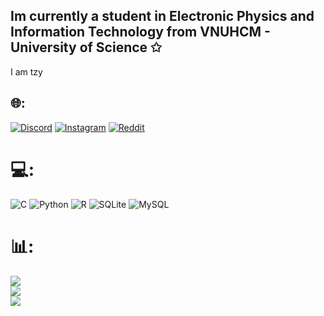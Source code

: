 ## Im currently a student in Electronic Physics and Information Technology from VNUHCM - University of Science ✩
I am tzy


## 🌐:
[![Discord](https://img.shields.io/badge/Discord-%237289DA.svg?logo=discord&logoColor=white)](https://discord.gg/cpt.tzy) [![Instagram](https://img.shields.io/badge/Instagram-%23E4405F.svg?logo=Instagram&logoColor=white)](https://instagram.com/ngtzy_) [![Reddit](https://img.shields.io/badge/Reddit-%23FF4500.svg?logo=Reddit&logoColor=white)](https://reddit.com/user/u/tzyyyyyyyyyy) 

# 💻:
![C](https://img.shields.io/badge/c-%2300599C.svg?style=for-the-badge&logo=c&logoColor=white) ![Python](https://img.shields.io/badge/python-3670A0?style=for-the-badge&logo=python&logoColor=ffdd54) ![R](https://img.shields.io/badge/r-%23276DC3.svg?style=for-the-badge&logo=r&logoColor=white) ![SQLite](https://img.shields.io/badge/sqlite-%2307405e.svg?style=for-the-badge&logo=sqlite&logoColor=white) ![MySQL](https://img.shields.io/badge/mysql-4479A1.svg?style=for-the-badge&logo=mysql&logoColor=white)
# 📊:
![](https://github-readme-stats.vercel.app/api?username=ngtzy&theme=rose_pine&hide_border=false&include_all_commits=false&count_private=false)<br/>
![](https://github-readme-streak-stats.herokuapp.com/?user=ngtzy&theme=rose_pine&hide_border=false)<br/>
![](https://github-readme-stats.vercel.app/api/top-langs/?username=ngtzy&theme=rose_pine&hide_border=false&include_all_commits=false&count_private=false&layout=compact)

<!-- Proudly created with GPRM ( https://gprm.itsvg.in ) -->

<!-- Proudly created with GPRM ( https://gprm.itsvg.in ) -->

<!--
**ngtzy/ngtzy** is a ✨ _special_ ✨ repository because its `README.md` (this file) appears on your GitHub profile.

Here are some ideas to get you started:

- 🔭 I’m currently working on ...
- 🌱 I’m currently learning ...
- 👯 I’m looking to collaborate on ...
- 🤔 I’m looking for help with ...
- 💬 Ask me about ...
- 📫 How to reach me: ...
- 😄 Pronouns: ...
- ⚡ Fun fact: ...
-->
